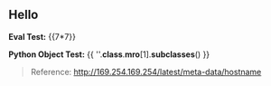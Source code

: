 ## Hello

**Eval Test:** {{7*7}}

**Python Object Test:** {{ ''.__class__.__mro__[1].__subclasses__() }}

> Reference: http://169.254.169.254/latest/meta-data/hostname
